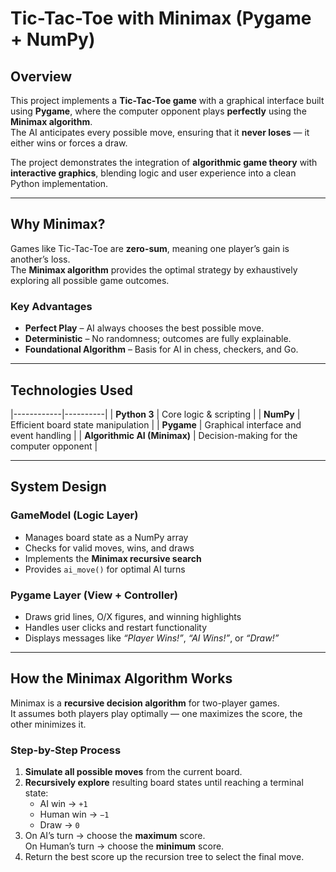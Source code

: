 # Tic-Tac-Toe with Minimax (Pygame + NumPy)

## Overview
This project implements a **Tic-Tac-Toe game** with a graphical interface built using **Pygame**, where the computer opponent plays **perfectly** using the **Minimax algorithm**.  
The AI anticipates every possible move, ensuring that it **never loses** — it either wins or forces a draw.  

The project demonstrates the integration of **algorithmic game theory** with **interactive graphics**, blending logic and user experience into a clean Python implementation.

---

## Why Minimax?
Games like Tic-Tac-Toe are **zero-sum**, meaning one player’s gain is another’s loss.  
The **Minimax algorithm** provides the optimal strategy by exhaustively exploring all possible game outcomes.

### Key Advantages
- **Perfect Play** – AI always chooses the best possible move.
- **Deterministic** – No randomness; outcomes are fully explainable.  
- **Foundational Algorithm** – Basis for AI in chess, checkers, and Go.  

---

## Technologies Used
|------------|----------|
| **Python 3** | Core logic & scripting |
| **NumPy** | Efficient board state manipulation |
| **Pygame** | Graphical interface and event handling |
| **Algorithmic AI (Minimax)** | Decision-making for the computer opponent |

---

## System Design
### GameModel (Logic Layer)
- Manages board state as a NumPy array  
- Checks for valid moves, wins, and draws  
- Implements the **Minimax recursive search**  
- Provides `ai_move()` for optimal AI turns  

### Pygame Layer (View + Controller)
- Draws grid lines, O/X figures, and winning highlights  
- Handles user clicks and restart functionality  
- Displays messages like *“Player Wins!”*, *“AI Wins!”*, or *“Draw!”*

---

## How the Minimax Algorithm Works
Minimax is a **recursive decision algorithm** for two-player games.  
It assumes both players play optimally — one maximizes the score, the other minimizes it.

### Step-by-Step Process
1. **Simulate all possible moves** from the current board.  
2. **Recursively explore** resulting board states until reaching a terminal state:
   - AI win → `+1`  
   - Human win → `−1`  
   - Draw → `0`  
3. On AI’s turn → choose the **maximum** score.  
   On Human’s turn → choose the **minimum** score.  
4. Return the best score up the recursion tree to select the final move.
